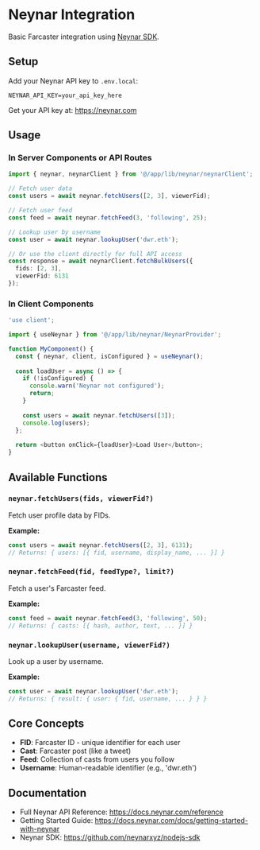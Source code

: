 # Neynar Integration

Basic Farcaster integration using [Neynar SDK](https://docs.neynar.com/docs/getting-started-with-neynar).

## Setup

Add your Neynar API key to `.env.local`:

```env
NEYNAR_API_KEY=your_api_key_here
```

Get your API key at: https://neynar.com

## Usage

### In Server Components or API Routes

```typescript
import { neynar, neynarClient } from '@/app/lib/neynar/neynarClient';

// Fetch user data
const users = await neynar.fetchUsers([2, 3], viewerFid);

// Fetch user feed
const feed = await neynar.fetchFeed(3, 'following', 25);

// Lookup user by username
const user = await neynar.lookupUser('dwr.eth');

// Or use the client directly for full API access
const response = await neynarClient.fetchBulkUsers({ 
  fids: [2, 3],
  viewerFid: 6131 
});
```

### In Client Components

```typescript
'use client';

import { useNeynar } from '@/app/lib/neynar/NeynarProvider';

function MyComponent() {
  const { neynar, client, isConfigured } = useNeynar();
  
  const loadUser = async () => {
    if (!isConfigured) {
      console.warn('Neynar not configured');
      return;
    }
    
    const users = await neynar.fetchUsers([3]);
    console.log(users);
  };
  
  return <button onClick={loadUser}>Load User</button>;
}
```

## Available Functions

### `neynar.fetchUsers(fids, viewerFid?)`
Fetch user profile data by FIDs.

**Example:**
```typescript
const users = await neynar.fetchUsers([2, 3], 6131);
// Returns: { users: [{ fid, username, display_name, ... }] }
```

### `neynar.fetchFeed(fid, feedType?, limit?)`
Fetch a user's Farcaster feed.

**Example:**
```typescript
const feed = await neynar.fetchFeed(3, 'following', 50);
// Returns: { casts: [{ hash, author, text, ... }] }
```

### `neynar.lookupUser(username, viewerFid?)`
Look up a user by username.

**Example:**
```typescript
const user = await neynar.lookupUser('dwr.eth');
// Returns: { result: { user: { fid, username, ... } } }
```

## Core Concepts

- **FID**: Farcaster ID - unique identifier for each user
- **Cast**: Farcaster post (like a tweet)
- **Feed**: Collection of casts from users you follow
- **Username**: Human-readable identifier (e.g., 'dwr.eth')

## Documentation

- Full Neynar API Reference: https://docs.neynar.com/reference
- Getting Started Guide: https://docs.neynar.com/docs/getting-started-with-neynar
- Neynar SDK: https://github.com/neynarxyz/nodejs-sdk

